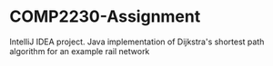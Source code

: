 # COMP2230-Assignment
IntelliJ IDEA project. Java implementation of Dijkstra's shortest path algorithm for an example rail network
